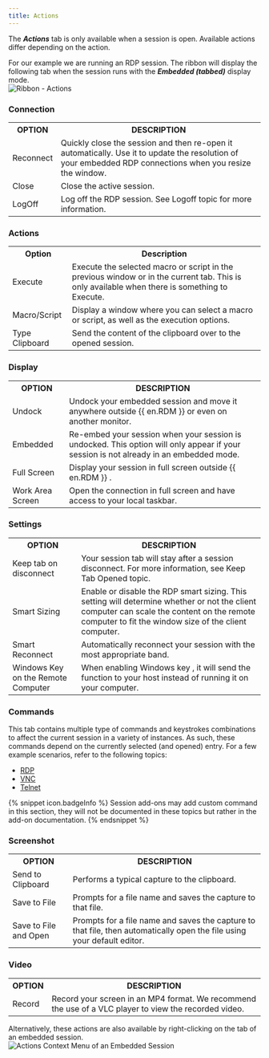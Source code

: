 ```yaml
---
title: Actions
---
```

The ***Actions*** tab is only available when a session is open. Available actions differ depending on the action.  

For our example we are running an RDP session. The ribbon will display the following tab when the session runs with the ***Embedded (tabbed)*** display mode.  
![Ribbon - Actions](https://webdevolutions.azureedge.net/docs/en/rdm/windows/clip11288.png) 

### Connection 

<table>
	<tr>
		<th>
OPTION 
		</th>
		<th>
DESCRIPTION 
		</th>
	</tr>
	<tr>
		<td>
Reconnect 
		</td>
		<td>
Quickly close the session and then re-open it automatically. Use it to update the resolution of your embedded RDP connections when you resize the window. 
		</td>
	</tr>
	<tr>
		<td>
Close 
		</td>
		<td>
Close the active session. 
		</td>
	</tr>
	<tr>
		<td>
LogOff 
		</td>
		<td>
Log off the RDP session. See Logoff topic for more information. 
		</td>
	</tr>
</table>

### Actions 

<table>
	<tr>
		<th>
Option 
		</th>
		<th>
Description 
		</th>
	</tr>
	<tr>
		<td>
Execute 
		</td>
		<td>
Execute the selected macro or script in the previous window or in the current tab. This is only available when there is something to Execute. 
		</td>
	</tr>
	<tr>
		<td>
Macro/Script 
		</td>
		<td>
Display a window where you can select a macro or script, as well as the execution options. 
		</td>
	</tr>
	<tr>
		<td>
Type Clipboard 
		</td>
		<td>
Send the content of the clipboard over to the opened session. 
		</td>
	</tr>
</table>

### Display 

<table>
	<tr>
		<th>
OPTION 
		</th>
		<th>
DESCRIPTION 
		</th>
	</tr>
	<tr>
		<td>
Undock 
		</td>
		<td>
Undock your embedded session and move it anywhere outside {{ en.RDM }} or even on another monitor. 
		</td>
	</tr>
	<tr>
		<td>
Embedded 
		</td>
		<td>
Re-embed your session when your session is undocked. This option will only appear if your session is not already in an embedded mode. 
		</td>
	</tr>
	<tr>
		<td>
Full Screen 
		</td>
		<td>
Display your session in full screen outside {{ en.RDM }} . 
		</td>
	</tr>
	<tr>
		<td>
Work Area Screen 
		</td>
		<td>
Open the connection in full screen and have access to your local taskbar. 
		</td>
	</tr>
</table>

### Settings 

<table>
	<tr>
		<th>
OPTION 
		</th>
		<th>
DESCRIPTION 
		</th>
	</tr>
	<tr>
		<td>
Keep tab on disconnect 
		</td>
		<td>
Your session tab will stay after a session disconnect. For more information, see Keep Tab Opened topic. 
		</td>
	</tr>
	<tr>
		<td>
Smart Sizing 
		</td>
		<td>
Enable or disable the RDP smart sizing. This setting will determine whether or not the client computer can scale the content on the remote computer to fit the window size of the client computer. 
		</td>
	</tr>
	<tr>
		<td>
Smart Reconnect 
		</td>
		<td>
Automatically reconnect your session with the most appropriate band. 
		</td>
	</tr>
	<tr>
		<td>
Windows Key on the Remote Computer 
		</td>
		<td>
When enabling Windows key , it will send the function to your host instead of running it on your computer. 
		</td>
	</tr>
</table>

### Commands 

This tab contains multiple type of commands and keystrokes combinations to affect the current session in a variety of instances. As such, these commands depend on the currently selected (and opened) entry. For a few example scenarios, refer to the following topics:  

* [RDP](/rdm/windows/commands/actions/commands/rdp/) 
* [VNC](/rdm/windows/commands/actions/commands/vnc/) 
* [Telnet](/rdm/windows/commands/actions/commands/telnet/) 

{% snippet icon.badgeInfo %} 
Session add-ons may add custom command in this section, they will not be documented in these topics but rather in the add-on documentation. 
{% endsnippet %}
 
### Screenshot 

<table>
	<tr>
		<th>
OPTION 
		</th>
		<th>
DESCRIPTION 
		</th>
	</tr>
	<tr>
		<td>
Send to Clipboard 
		</td>
		<td>
Performs a typical capture to the clipboard. 
		</td>
	</tr>
	<tr>
		<td>
Save to File 
		</td>
		<td>
Prompts for a file name and saves the capture to that file. 
		</td>
	</tr>
	<tr>
		<td>
Save to File and Open 
		</td>
		<td>
Prompts for a file name and saves the capture to that file, then automatically open the file using your default editor. 
		</td>
	</tr>
</table>

### Video 

<table>
	<tr>
		<th>
OPTION 
		</th>
		<th>
DESCRIPTION 
		</th>
	</tr>
	<tr>
		<td>
Record 
		</td>
		<td>
Record your screen in an MP4 format. We recommend the use of a VLC player to view the recorded video. 
		</td>
	</tr>
</table>

Alternatively, these actions are also available by right-clicking on the tab of an embedded session.  
![Actions Context Menu of an Embedded Session](https://webdevolutions.azureedge.net/docs/en/rdm/windows/clip10184.png) 


